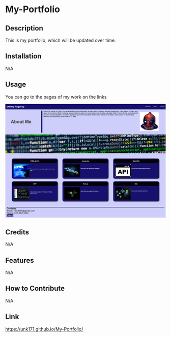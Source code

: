 # My-Portfolio
## Description

This is my portfolio, which will be updated over time.


## Installation

N/A

## Usage

You can go to the pages of my work on the links

![Screenshot](Assets/Images/screencapture2.png)

## Credits

N/A

## Features

N/A

## How to Contribute

N/A
## Link

https://unk171.github.io/My-Portfolio/



